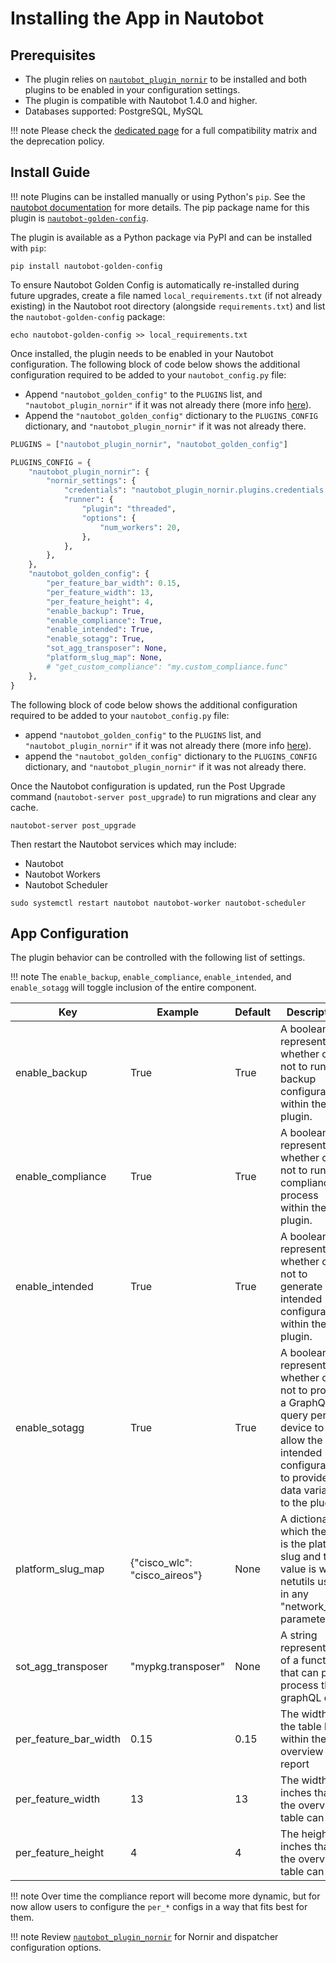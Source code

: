 # Installing the App in Nautobot

## Prerequisites

- The plugin relies on [`nautobot_plugin_nornir`](https://pypi.org/project/nautobot-plugin-nornir/) to be installed and both plugins to be enabled in your configuration settings.
- The plugin is compatible with Nautobot 1.4.0 and higher.
- Databases supported: PostgreSQL, MySQL

!!! note
    Please check the [dedicated page](compatibility_matrix.md) for a full compatibility matrix and the deprecation policy.

## Install Guide

!!! note
    Plugins can be installed manually or using Python's `pip`. See the [nautobot documentation](https://nautobot.readthedocs.io/en/latest/plugins/#install-the-package) for more details. The pip package name for this plugin is [`nautobot-golden-config`](https://pypi.org/project/nautobot-golden-config/).

The plugin is available as a Python package via PyPI and can be installed with `pip`:

```shell
pip install nautobot-golden-config
```

To ensure Nautobot Golden Config is automatically re-installed during future upgrades, create a file named `local_requirements.txt` (if not already existing) in the Nautobot root directory (alongside `requirements.txt`) and list the `nautobot-golden-config` package:

```shell
echo nautobot-golden-config >> local_requirements.txt
```

Once installed, the plugin needs to be enabled in your Nautobot configuration. The following block of code below shows the additional configuration required to be added to your `nautobot_config.py` file:

- Append `"nautobot_golden_config"` to the `PLUGINS` list, and `"nautobot_plugin_nornir"` if it was not already there (more info [here](https://github.com/nautobot/nautobot-plugin-nornir)).
- Append the `"nautobot_golden_config"` dictionary to the `PLUGINS_CONFIG` dictionary, and `"nautobot_plugin_nornir"` if it was not already there.

```python
PLUGINS = ["nautobot_plugin_nornir", "nautobot_golden_config"]

PLUGINS_CONFIG = {
    "nautobot_plugin_nornir": {
        "nornir_settings": {
            "credentials": "nautobot_plugin_nornir.plugins.credentials.env_vars.CredentialsEnvVars",
            "runner": {
                "plugin": "threaded",
                "options": {
                    "num_workers": 20,
                },
            },
        },
    },
    "nautobot_golden_config": {
        "per_feature_bar_width": 0.15,
        "per_feature_width": 13,
        "per_feature_height": 4,
        "enable_backup": True,
        "enable_compliance": True,
        "enable_intended": True,
        "enable_sotagg": True,
        "sot_agg_transposer": None,
        "platform_slug_map": None,
        # "get_custom_compliance": "my.custom_compliance.func"
    },
}
```

The following block of code below shows the additional configuration required to be added to your `nautobot_config.py` file:

- append `"nautobot_golden_config"` to the `PLUGINS` list, and `"nautobot_plugin_nornir"` if it was not already there (more info [here](https://github.com/nautobot/nautobot-plugin-nornir)).
- append the `"nautobot_golden_config"` dictionary to the `PLUGINS_CONFIG` dictionary, and `"nautobot_plugin_nornir"` if it was not already there.

Once the Nautobot configuration is updated, run the Post Upgrade command (`nautobot-server post_upgrade`) to run migrations and clear any cache.

```shell
nautobot-server post_upgrade
```

Then restart the Nautobot services which may include:

* Nautobot
* Nautobot Workers
* Nautobot Scheduler

```shell
sudo systemctl restart nautobot nautobot-worker nautobot-scheduler
```

## App Configuration

The plugin behavior can be controlled with the following list of settings.

!!! note
    The `enable_backup`, `enable_compliance`, `enable_intended`, and `enable_sotagg` will toggle inclusion of the entire component.

| Key     | Example | Default | Description                          |
| ------- | ------ | -------- | ------------------------------------- |
| enable_backup | True | True | A boolean to represent whether or not to run backup configurations within the plugin. |
| enable_compliance | True | True | A boolean to represent whether or not to run the compliance process within the plugin. |
| enable_intended | True | True | A boolean to represent whether or not to generate intended configurations within the plugin. |
| enable_sotagg | True | True | A boolean to represent whether or not to provide a GraphQL query per device to allow the intended configuration to provide data variables to the plugin. |
| platform_slug_map | {"cisco_wlc": "cisco_aireos"} | None | A dictionary in which the key is the platform slug and the value is what netutils uses in any "network_os" parameter. |
| sot_agg_transposer | "mypkg.transposer" | None | A string representation of a function that can post-process the graphQL data. |
| per_feature_bar_width | 0.15 | 0.15 | The width of the table bar within the overview report |
| per_feature_width | 13 | 13 | The width in inches that the overview table can be. |
| per_feature_height | 4 | 4 | The height in inches that the overview table can be. |

!!! note
    Over time the compliance report will become more dynamic, but for now allow users to configure the `per_*` configs in a way that fits best for them.

!!! note
    Review [`nautobot_plugin_nornir`](https://pypi.org/project/nautobot-plugin-nornir/) for Nornir and dispatcher configuration options.
